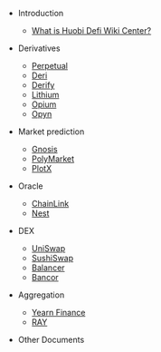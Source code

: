 - Introduction

  - [What is Huobi Defi Wiki Center?]()

- Derivatives

  - [Perpetual]()
  - [Deri]()
  - [Derify]()
  - [Lithium]()
  - [Opium]()
  - [Opyn]()

- Market prediction
  
  - [Gnosis]()
  - [PolyMarket]()
  - [PlotX]()

- Oracle

  - [ChainLink]()
  - [Nest]()
 
- DEX

  - [UniSwap]()
  - [SushiSwap]()
  - [Balancer]()
  - [Bancor]()
 
- Aggregation

  - [Yearn Finance]()
  - [RAY]()

- Other Documents




<!---

- 全平台客户端下载

  - [下载地址](/resource/download)

- 开始使用

  - [全平台V2订阅](/docs/v2rayadd)
  - [Windows-Clash](/docs/clashwin)
  - [Windows-客户端/SSR](/docs/win)
  - [macOS-Clash](/docs/clashx)
  - [macOS-客户端/SSR](/docs/mac)
  - [Android-Clash](/docs/Clash-for-Android)
  - [Android-SSR/SS](/docs/android)
  - [iOS-Quantumult](/docs/ios-quan)
  - [iOS-Quantumult X](/docs/ios-quanx)
  - [iOS-Surge3](/docs/ios-surge3)
  - [iOS-Surge4](/docs/surge4)
  - [iOS-Shadowrocket](/docs/ios-shadowrocket)
  - [Router](/docs/router)


- 进阶使用

  - [分应用代理](/advanced/proxifier-ssr)
  - [SocksCap64 游戏](/advanced/sockscap64-ssr)
  - [联机优化](/advanced/nat2)
  - [联机教程](/advanced/lian-ji-jiao-cheng)
  - [手机模拟器](/advanced/mo-ni-qi)

- 常见问题

  - [问题集锦](/other/q-a)

- 其他说明

  - [Emby服务](/other/emby)
  - [使用服务](/other/use-service)
  - [网络问题](/other/net)
  - [隐私问题](/other/privacy)
  - [支持类型](/other/support)
 
--->
